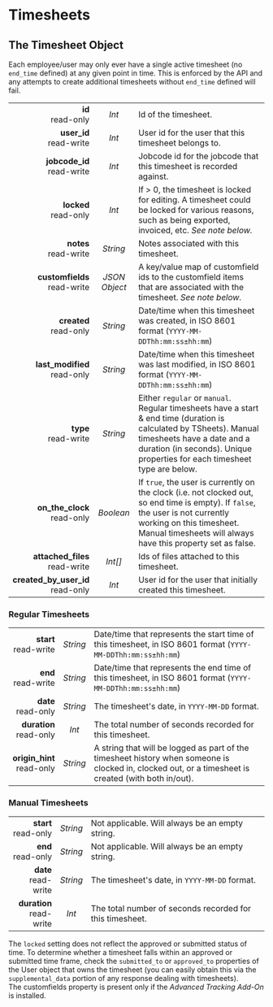 # Timesheets

## The Timesheet Object

<aside class="notice">
Each employee/user may only ever have a single active timesheet (no <code>end_time</code> defined) at any given point in time. This is enforced by the API and any attempts to create additional timesheets without <code>end_time</code> defined will fail.
</aside>

|                |             |             |
| -------------: | :---------: | ----------- |
| **id**<br/>read-only | _Int_ | Id of the timesheet. |
| **user_id**<br/>read-write | _Int_ | User id for the user that this timesheet belongs to. |
| **jobcode_id**<br/>read-write | _Int_ | Jobcode id for the jobcode that this timesheet is recorded against. |
| **locked**<br/>read-only | _Int_ | If > 0, the timesheet is locked for editing. A timesheet could be locked for various reasons, such as being exported, invoiced, etc. _See note below._ |
| **notes**<br/>read-write | _String_ | Notes associated with this timesheet. |
| **customfields**<br/>read-write | _JSON Object_ | A key/value map of customfield ids to the customfield items that are associated with the timesheet. _See note below._ |
| **created**<br/>read-only | _String_ | Date/time when this timesheet was created, in ISO 8601 format (`YYYY-MM-DDThh:mm:ss±hh:mm`) |
| **last_modified**<br/>read-only | _String_ | Date/time when this timesheet was last modified, in ISO 8601 format (`YYYY-MM-DDThh:mm:ss±hh:mm`) |
| **type**<br/>read-write | _String_ | Either `regular` or `manual`. Regular timesheets have a start & end time (duration is calculated by TSheets). Manual timesheets have a date and a duration (in seconds). Unique properties for each timesheet type are below. |
| **on_the_clock**<br/>read-only | _Boolean_ | If `true`, the user is currently on the clock (i.e. not clocked out, so end time is empty). If `false`, the user is not currently working on this timesheet. Manual timesheets will always have this property set as false. |
| **attached_files**<br/>read-write | _Int[]_ | Ids of files attached to this timesheet. |
| **created_by_user_id**<br/>read-only | _Int_ | User id for the user that initially created this timesheet. |

### Regular Timesheets

|                |             |             |
| -------------: | :---------: | ----------- |
| **start**<br/>read-write | _String_ | Date/time that represents the start time of this timesheet, in ISO 8601 format (`YYYY-MM-DDThh:mm:ss±hh:mm`) |
| **end**<br/>read-write | _String_ | Date/time that represents the end time of this timesheet, in ISO 8601 format (`YYYY-MM-DDThh:mm:ss±hh:mm`) |
| **date**<br/>read-only | _String_ | The timesheet's date, in `YYYY-MM-DD` format. |
| **duration**<br/>read-only | _Int_ | The total number of seconds recorded for this timesheet. |
| **origin_hint**<br/>read-only | _String_ | A string that will be logged as part of the timesheet history when someone is clocked in, clocked out, or a timesheet is created (with both in/out). |

### Manual Timesheets

|                |             |             |
| -------------: | :---------: | ----------- |
| **start**<br/>read-only | _String_ | Not applicable. Will always be an empty string. |
| **end**<br/>read-only | _String_ | Not applicable. Will always be an empty string. |
| **date**<br/>read-write | _String_ | The timesheet's date, in `YYYY-MM-DD` format. |
| **duration**<br/>read-write | _Int_ | The total number of seconds recorded for this timesheet. |

<aside class="notice">
The <code>locked</code> setting does not reflect the approved or submitted status of time. To determine whether a timesheet falls within an approved or submitted time frame, check the <code>submitted_to</code> or <code>approved_to</code> properties of the User object that owns the timesheet (you can easily obtain this via the <code>supplemental_data</code> portion of any response dealing with timesheets).
</aside>

<aside class="notice">
The customfields property is present only if the <i>Advanced Tracking Add-On</i> is installed.
</aside>

